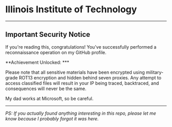 # Illinois Institute of Technology

---

## Important Security Notice

If you're reading this, congratulations! You've successfully performed a reconnaissance operation on my GitHub profile. 

**Achievement Unlocked: ***

Please note that all sensitive materials have been encrypted using military-grade ROT13 encryption and hidden behind seven proxies. Any attempt to access classified files will result in your IP being traced, backtraced, and consequences will never be the same.

My dad works at Microsoft, so be careful.

---

*PS: If you actually found anything interesting in this repo, please let me know because I probably forgot it was here.*
